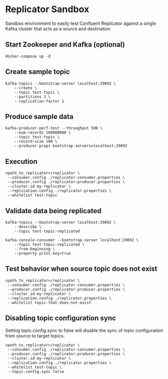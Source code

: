 # Replicator Sandbox

Sandbox environment to easily test Confluent Replicator against a single Kafka cluster that acts as a source and destination


## Start Zookeeper and Kafka (optional)

```
docker-compose up -d
```


## Create sample topic

```
kafka-topics --bootstrap-server localhost:29092 \
    --create \
    --topic test-topic \
    --partitions 3 \
    --replication-factor 1
```


## Produce sample data

```
kafka-producer-perf-test --throughput 500 \
    --num-records 100000000 \
    --topic test-topic \
    --record-size 100 \
    --producer-props bootstrap.servers=localhost:29092
```


## Execution

```
<path_to_replicator>/replicator \
 --consumer.config ./replicator-consumer.properties \
 --producer.config ./replicator-producer.properties \
 --cluster.id my-replicator \
 --replication.config ./replicator.properties \
 --whitelist test-topic
```


## Validate data being replicated

```
kafka-topics --bootstrap-server localhost:29092 \
    --describe \
    --topic test-topic-replicated
```

```
kafka-console-consumer --bootstrap-server localhost:29092 \
    --topic test-topic-replicated \
    --from-beginning \
    --property print.key=true
```


## Test behavior when source topic does not exist

```
<path_to_replicator>/replicator \
 --consumer.config ./replicator-consumer.properties \
 --producer.config ./replicator-producer.properties \
 --cluster.id my-replicator \
 --replication.config ./replicator.properties \
 --whitelist topic-that-does-not-exist
```

## Disabling topic configuration sync

Setting topic.config.sync to false will disable the sync of topic configuration
from source to target topics.

```
<path_to_replicator>/replicator \
 --consumer.config ./replicator-consumer.properties \
 --producer.config ./replicator-producer.properties \
 --cluster.id my-replicator \
 --replication.config ./replicator.properties \
 --whitelist test-topic \
 --topic.config.sync false
```

